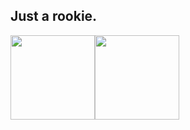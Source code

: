 ## Just a rookie.

<img align="" height="135px" src="https://github-readme-stats.vercel.app/api?username=anshansniper&hide_title=true&hide_border=true&show_icons=true&include_all_commits=true&line_height=21&bg_color=0,EC6C6C,FFD479,FFFC79,73FA79&theme=graywhite" /><img align="" height="135px" src="https://github-readme-stats.vercel.app/api/top-langs/?username=anshansniper&hide_border=true&layout=compact&bg_color=0,73FA79,73FDFF,D783FF&theme=graywhite" />

<!--
**AnshanSniper/AnshanSniper** is a ✨ _special_ ✨ repository because its `README.md` (this file) appears on your GitHub profile.
Here are some ideas to get you started:
- 🔭 I’m currently working on ...
- 🌱 I’m currently learning ...
- 👯 I’m looking to collaborate on ...
- 🤔 I’m looking for help with ...
- 💬 Ask me about ...
- 📫 How to reach me: ...
- 😄 Pronouns: ...
- ⚡ Fun fact: ...
-->
